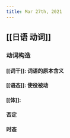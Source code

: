 ```yaml
---
title: Mar 27th, 2021
---
```


## [[日语 动词]]
### 动词构造
#### [[词干]]: 词语的原本含义
#### [[语态]]: 使役被动
#### [[体]]:
#### 否定
#### 时态
###
